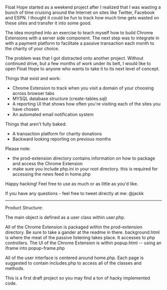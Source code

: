 Float Hope started as a weekend project after I realized that I was wasting a bunch of time cruising around the Internet on sites like Twitter, Facebook and ESPN. I thought it could be fun to track how much time gets wasted on these sites and transfer it into some good.

The idea morphed into an exercise to teach myself how to build Chrome Extensions with a server side component. The next step was to integrate in with a payment platform to facilitate a passive transaction each month to the charity of your choice. 

The problem was that I got distracted onto another project. Without continued drive, but a few months of work under its belt, I would like to open Float Hope to anyone who wants to take it to its next level of concept.

Things that exist and work:
- Chrome Extension to track when you visit a domain of your choosing across browser tabs
- MYSQL database structure (create-tables.sql)
- A reporting UI that shows how often you're visiting each of the sites you have chosen
- An automated email notification system

Things that aren't fully baked:
- A transaction platform for charity donations
- Backward looking reporting on previous months

Please note: 
- the prod-extension directory contains information on how to package and access the Chrome Extension
- make sure you include php.ini in your root directory. this is required for accessing the news feed in home.php

Happy hacking! Feel free to use as much or as little as you'd like.

If you have any questions - feel free to tweet directly at me: @jackk

******************************************
Product Structure:

The main object is defined as a user class within user.php.

All of the Chrome Extension is packaged within the prod-extension directory. Be sure to take a gander at the readme in there. background.html is where the meat of the passive listening takes place. It accesses to php controllers. The UI of the Chrome Extension is within popup.html -- using an iframe into popup-frame.php

All of the user interface is centered around home.php. Each page is suggested to contain includes.php to access all of the classes and methods.

This is a first draft project so you may find a ton of hacky implemented code.